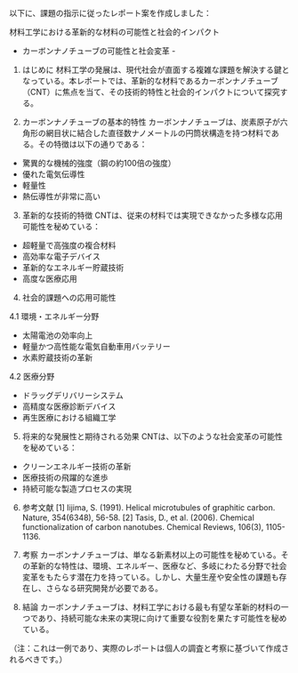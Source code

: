 以下に、課題の指示に従ったレポート案を作成しました：

材料工学における革新的な材料の可能性と社会的インパクト
- カーボンナノチューブの可能性と社会変革 -

1. はじめに
材料工学の発展は、現代社会が直面する複雑な課題を解決する鍵となっている。本レポートでは、革新的な材料であるカーボンナノチューブ（CNT）に焦点を当て、その技術的特性と社会的インパクトについて探究する。

2. カーボンナノチューブの基本的特性
カーボンナノチューブは、炭素原子が六角形の網目状に結合した直径数ナノメートルの円筒状構造を持つ材料である。その特徴は以下の通りである：
- 驚異的な機械的強度（鋼の約100倍の強度）
- 優れた電気伝導性
- 軽量性
- 熱伝導性が非常に高い

3. 革新的な技術的特徴
CNTは、従来の材料では実現できなかった多様な応用可能性を秘めている：
- 超軽量で高強度の複合材料
- 高効率な電子デバイス
- 革新的なエネルギー貯蔵技術
- 高度な医療応用

4. 社会的課題への応用可能性

4.1 環境・エネルギー分野
- 太陽電池の効率向上
- 軽量かつ高性能な電気自動車用バッテリー
- 水素貯蔵技術の革新

4.2 医療分野
- ドラッグデリバリーシステム
- 高精度な医療診断デバイス
- 再生医療における組織工学

5. 将来的な発展性と期待される効果
CNTは、以下のような社会変革の可能性を秘めている：
- クリーンエネルギー技術の革新
- 医療技術の飛躍的な進歩
- 持続可能な製造プロセスの実現

6. 参考文献
[1] Iijima, S. (1991). Helical microtubules of graphitic carbon. Nature, 354(6348), 56-58.
[2] Tasis, D., et al. (2006). Chemical functionalization of carbon nanotubes. Chemical Reviews, 106(3), 1105-1136.

7. 考察
カーボンナノチューブは、単なる新素材以上の可能性を秘めている。その革新的な特性は、環境、エネルギー、医療など、多岐にわたる分野で社会変革をもたらす潜在力を持っている。しかし、大量生産や安全性の課題も存在し、さらなる研究開発が必要である。

8. 結論
カーボンナノチューブは、材料工学における最も有望な革新的材料の一つであり、持続可能な未来の実現に向けて重要な役割を果たす可能性を秘めている。

（注：これは一例であり、実際のレポートは個人の調査と考察に基づいて作成されるべきです。）